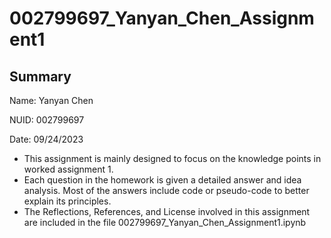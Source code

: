 # 002799697_Yanyan_Chen_Assignment1

## Summary

Name: Yanyan Chen

NUID: 002799697

Date: 09/24/2023

* This assignment is mainly designed to focus on the knowledge points in worked assignment 1.
* Each question in the homework is given a detailed answer and idea analysis. Most of the answers include code or pseudo-code to better explain its principles.
* The Reflections, References, and License involved in this assignment are included in the file 002799697_Yanyan_Chen_Assignment1.ipynb
